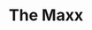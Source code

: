 ---
title: The Maxx
issue: 2A
issue_nr: 2
full_title: "Stained Teeth, Deadly Teeth"
subtitle: ""
story_arc: ""
crossover: ""
variant: ""
publisher: Image Comics
creators: 
  - Sam Kieth
  - William Messner-Loebs
  - James Sinclair
release_date: Apr 1993
release_year: 1993
genre:
  - Super-Heroes
format: Comic
pages: 32
signed_by: ""
price: 1.95
---